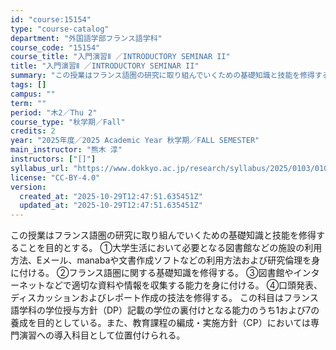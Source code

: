 ```yaml
---
id: "course:15154"
type: "course-catalog"
department: "外国語学部フランス語学科"
course_code: "15154"
course_title: "入門演習Ⅱ ／INTRODUCTORY SEMINAR II"
title: "入門演習Ⅱ ／INTRODUCTORY SEMINAR II"
summary: "この授業はフランス語圏の研究に取り組んでいくための基礎知識と技能を修得することを目的とする。 ①大学生活において必要となる図書館などの施設の利用方法、Eメール、manabaや文書作成ソフトなどの利用方法および研究倫理を身に付ける。 ②フラン…"
tags: []
campus: ""
term: ""
period: "木2／Thu 2"
course_type: "秋学期／Fall"
credits: 2
year: "2025年度／2025 Academic Year 秋学期／FALL SEMESTER"
main_instructor: "熊木 淳"
instructors: ["[]"]
syllabus_url: "https://www.dokkyo.ac.jp/research/syllabus/2025/0103/0103_15154_ja_JP.html"
license: "CC-BY-4.0"
version:
  created_at: "2025-10-29T12:47:51.635451Z"
  updated_at: "2025-10-29T12:47:51.635451Z"
---
```

この授業はフランス語圏の研究に取り組んでいくための基礎知識と技能を修得することを目的とする。 ①大学生活において必要となる図書館などの施設の利用方法、Eメール、manabaや文書作成ソフトなどの利用方法および研究倫理を身に付ける。 ②フランス語圏に関する基礎知識を修得する。 ③図書館やインターネットなどで適切な資料や情報を収集する能力を身に付ける。 ④口頭発表、ディスカッションおよびレポート作成の技法を修得する。 この科目はフランス語学科の学位授与方針（DP）記載の学位の裏付けとなる能力のうち1および7の養成を目的としている。また、教育課程の編成・実施方針（CP）においては専門演習への導入科目として位置付けられる。
